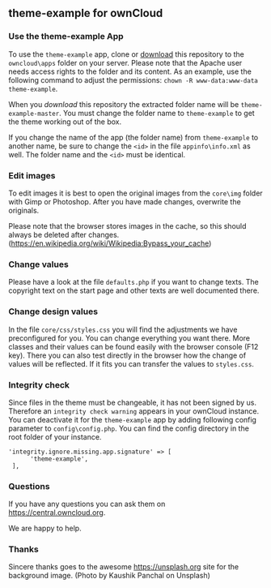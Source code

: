 ## theme-example for ownCloud

### Use the theme-example App

To use the `theme-example` app, clone or <a href="https://github.com/owncloud/theme-example/archive/refs/heads/master.zip">download</a> this repository to the `owncloud\apps` folder on your server. Please note that the Apache user needs access rights to the folder and its content. As an example, use the following command to adjust the permissions: `chown -R www-data:www-data theme-example`.

When you _download_ this repository the extracted folder name will be `theme-example-master`. You must change the folder name to `theme-example` to get the theme working out of the box.

If you change the name of the app (the folder name) from `theme-example` to another name, be sure to change the `<id>` in the file `appinfo\info.xml` as well. The folder name and the `<id>` must be identical.

### Edit images
To edit images it is best to open the original images from the `core\img` folder with Gimp or Photoshop. After you have made changes, overwrite the originals.

Please note that the browser stores images in the cache, so this should always be deleted after changes. (https://en.wikipedia.org/wiki/Wikipedia:Bypass_your_cache)

### Change values
Please have a look at the file `defaults.php` if you want to change texts. The copyright text on the start page and other texts are well documented there.

### Change design values
In the file `core/css/styles.css` you will find the adjustments we have preconfigured for you. You can change everything you want there. More classes and their values can be found easily with the browser console (F12 key). There you can also test directly in the browser how the change of values will be reflected. If it fits you can transfer the values to `styles.css`.

### Integrity check

Since files in the theme must be changeable, it has not been signed by us. Therefore an `integrity check warning` appears in your ownCloud instance. You can deactivate it for the `theme-example` app by adding following config parameter to `config\config.php`. You can find the config directory in the root folder of your instance.

```
'integrity.ignore.missing.app.signature' => [
      'theme-example',
 ],
```

### Questions
If you have any questions you can ask them on https://central.owncloud.org.

We are happy to help.

### Thanks
Sincere thanks goes to the awesome https://unsplash.org site for the background image. (Photo by Kaushik Panchal on Unsplash)
